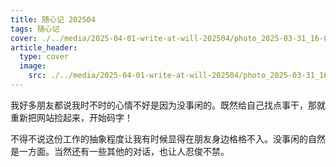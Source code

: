 ```yaml
---
title: 随心记 202504
tags: 随心记
cover: ./../media/2025-04-01-write-at-will-202504/photo_2025-03-31_16-06-09.jpg
article_header:
  type: cover
  image: 
    src: ./../media/2025-04-01-write-at-will-202504/photo_2025-03-31_16-06-14.jpg
---
```


我好多朋友都说我时不时的心情不好是因为没事闲的。既然给自己找点事干，那就重新把网站捡起来，开始码字！



<!--more-->

不得不说这份工作的抽象程度让我有时候显得在朋友身边格格不入。没事闲的自然是一方面。当然还有一些其他的对话，也让人忍俊不禁。

> 
